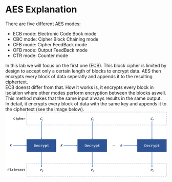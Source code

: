 # AES Explanation
There are five different AES modes:
- ECB mode: Electronic Code Book mode
- CBC mode: Cipher Block Chaining mode
- CFB mode: Cipher FeedBack mode
- OFB mode: Output FeedBack mode
- CTR mode: Counter mode

In this lab we will focus on the first one (ECB). This block cipher is limited by design to accept only a certain length of blocks to encrypt data. AES then encrypts every block of data seperatly and appends it to the resulting ciphertext. \
ECB doenst differ from that. How it works is, it encrypts every block in isolation where other modes perform encryption between the blocks aswell. This method makes that the same input always results in the same output. In detail, it encrypts every block of data with the same key and appends it to the ciphertext (see the image below).
![AES Graphic](../images/AES-ECB.png)